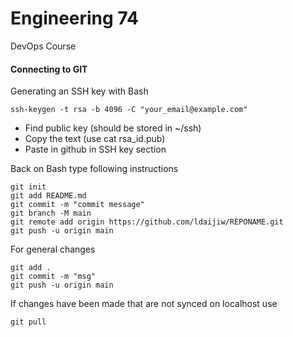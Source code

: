 # Engineering 74
DevOps Course

#### Connecting to GIT

Generating an SSH key with Bash

``ssh-keygen -t rsa -b 4096 -C "your_email@example.com"``

- Find public key (should be stored in ~/ssh)  
- Copy the text (use cat rsa_id.pub)  
- Paste in github in SSH key section  

Back on Bash type following instructions

```
git init  
git add README.md  
git commit -m "commit message"  
git branch -M main  
git remote add origin https://github.com/ldaijiw/REPONAME.git  
git push -u origin main
```        

For general changes

```
git add .  
git commit -m "msg"  
git push -u origin main
```

If changes have been made that are not synced on localhost use

``git pull``
